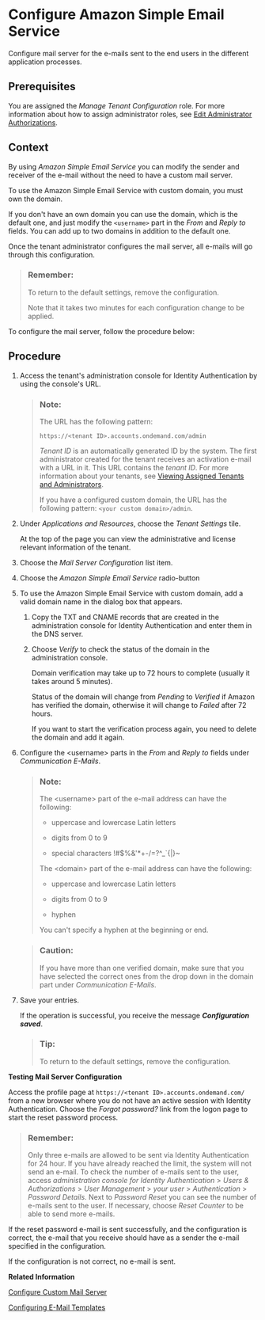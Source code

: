 <!-- loio9153d6ef5f3441da8f0633a3f009d86d -->

# Configure Amazon Simple Email Service

Configure mail server for the e-mails sent to the end users in the different application processes.



<a name="loio9153d6ef5f3441da8f0633a3f009d86d__prereq_nht_ncc_ffb"/>

## Prerequisites

You are assigned the *Manage Tenant Configuration* role. For more information about how to assign administrator roles, see [Edit Administrator Authorizations](edit-administrator-authorizations-86ee374.md).



## Context

By using *Amazon Simple Email Service* you can modify the sender and receiver of the e-mail without the need to have a custom mail server.

To use the Amazon Simple Email Service with custom domain, you must own the domain.

If you don't have an own domain you can use the domain, which is the default one, and just modify the `<username>` part in the *From* and *Reply to* fields. You can add up to two domains in addition to the default one.

Once the tenant administrator configures the mail server, all e-mails will go through this configuration.

> ### Remember:  
> To return to the default settings, remove the configuration.
> 
> Note that it takes two minutes for each configuration change to be applied.

To configure the mail server, follow the procedure below:



## Procedure

1.  Access the tenant's administration console for Identity Authentication by using the console's URL.

    > ### Note:  
    > The URL has the following pattern:
    > 
    > `https://<tenant ID>.accounts.ondemand.com/admin`
    > 
    > *Tenant ID* is an automatically generated ID by the system. The first administrator created for the tenant receives an activation e-mail with a URL in it. This URL contains the *tenant ID*. For more information about your tenants, see [Viewing Assigned Tenants and Administrators](../viewing-assigned-tenants-and-administrators-f56e6f2.md).
    > 
    > If you have a configured custom domain, the URL has the following pattern: `<your custom domain>/admin`.

2.  Under *Applications and Resources*, choose the *Tenant Settings* tile.

    At the top of the page you can view the administrative and license relevant information of the tenant.

3.  Choose the *Mail Server Configuration* list item.

4.  Choose the *Amazon Simple Email Service* radio-button

5.  To use the Amazon Simple Email Service with custom domain, аdd a valid domain name in the dialog box that appears.

    1.  Copy the TXT and CNAME records that are created in the administration console for Identity Authentication and enter them in the DNS server.

    2.  Choose *Verify* to check the status of the domain in the administration console.

        Domain verification may take up to 72 hours to complete \(usually it takes around 5 minutes\).

        Status of the domain will change from *Pending* to *Verified* if Amazon has verified the domain, otherwise it will change to *Failed* after 72 hours.

        If you want to start the verification process again, you need to delete the domain and add it again.


6.  Configure the <username\> parts in the *From* and *Reply to* fields under *Communication E-Mails*.

    > ### Note:  
    > The <username\> part of the e-mail address can have the following:
    > 
    > -   uppercase and lowercase Latin letters
    > 
    > -   digits from 0 to 9
    > 
    > -   special characters !\#$%&'\*+-/=?^\_\`\{|\}~
    > 
    > 
    > The <domain\> part of the e-mail address can have the following:
    > 
    > -   uppercase and lowercase Latin letters
    > 
    > -   digits from 0 to 9
    > 
    > -   hyphen
    > 
    > 
    > You can't specify a hyphen at the beginning or end.

    > ### Caution:  
    > If you have more than one verified domain, make sure that you have selected the correct ones from the drop down in the domain part under *Communication E-Mails*.

7.  Save your entries.

    If the operation is successful, you receive the message ***Configuration saved***.

    > ### Tip:  
    > To return to the default settings, remove the configuration.




**Testing Mail Server Configuration**

Access the profile page at `https://<tenant ID>.accounts.ondemand.com/` from a new browser where you do not have an active session with Identity Authentication. Choose the *Forgot password?* link from the logon page to start the reset password process.

> ### Remember:  
> Only three e-mails are allowed to be sent via Identity Authentication for 24 hour. If you have already reached the limit, the system will not send an e-mail. To check the number of e-mails sent to the user, access *administration console for Identity Authentication* \> *Users & Authorizations* \> *User Management* \> *your user* \> *Authentication* \> *Password Details*. Next to *Password Reset* you can see the number of e-mails sent to the user. If necessary, choose *Reset Counter* to be able to send more e-mails.

If the reset password e-mail is sent successfully, and the configuration is correct, the e-mail that you receive should have as a sender the e-mail specified in the configuration.

If the configuration is not correct, no e-mail is sent.

**Related Information**  


[Configure Custom Mail Server](configure-custom-mail-server-56cab62.md "Configure custom mail server for the e-mails sent to the end-users in the different application processes.")

[Configuring E-Mail Templates](configuring-e-mail-templates-b2afbcd.md "Tenant administrators can use the default or a custom e-mail template set for the application processes.")

